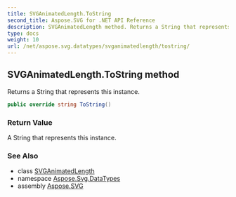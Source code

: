 ```yaml
---
title: SVGAnimatedLength.ToString
second_title: Aspose.SVG for .NET API Reference
description: SVGAnimatedLength method. Returns a String that represents this instance
type: docs
weight: 10
url: /net/aspose.svg.datatypes/svganimatedlength/tostring/
---
```

## SVGAnimatedLength.ToString method

Returns a String that represents this instance.

```csharp
public override string ToString()
```

### Return Value

A String that represents this instance.

### See Also

* class [SVGAnimatedLength](../)
* namespace [Aspose.Svg.DataTypes](../../../aspose.svg.datatypes/)
* assembly [Aspose.SVG](../../../)

